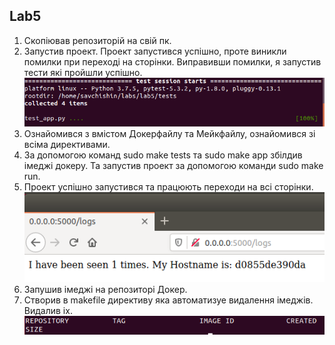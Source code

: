 ## Lab5

1. Скопiював репозиторiй на свiй пк.
2. Запустив проект. Проект запустився успiшно, проте виникли помилки при переходi на сторiнки. Виправивши помилки, я запустив тести якi пройшли успiшно.
![](img1.png)
3. Ознайомився з вмiстом Докерфайлу та Мейкфайлу, ознайомився зi всiма директивами.
4. За допомогою команд sudo make tests та sudo make app збiлдив iмеджi докеру. Та запустив проект за допомогою команди sudo make run.
5. Проект успiшно запустився та працюють переходи на всi сторiнки.
![](img2.png)
6. Запушив iмеджi на репозиторi Докер.
7. Створив в makefile директиву яка автоматизуе видалення iмеджiв. Видалив iх. 
![](img3.png)

